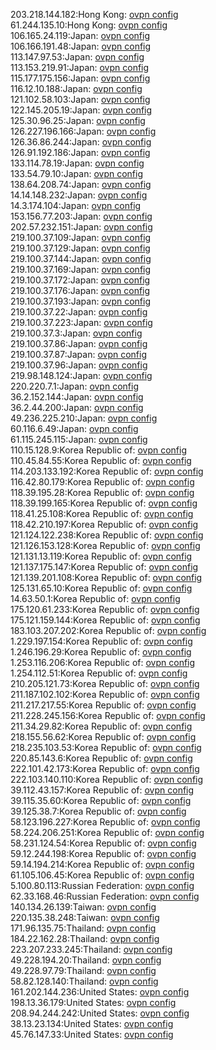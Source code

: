 203.218.144.182:Hong Kong: [ovpn config](vpn/203_218_144_182.ovpn)  
61.244.135.10:Hong Kong: [ovpn config](vpn/61_244_135_10.ovpn)  
106.165.24.119:Japan: [ovpn config](vpn/106_165_24_119.ovpn)  
106.166.191.48:Japan: [ovpn config](vpn/106_166_191_48.ovpn)  
113.147.97.53:Japan: [ovpn config](vpn/113_147_97_53.ovpn)  
113.153.219.91:Japan: [ovpn config](vpn/113_153_219_91.ovpn)  
115.177.175.156:Japan: [ovpn config](vpn/115_177_175_156.ovpn)  
116.12.10.188:Japan: [ovpn config](vpn/116_12_10_188.ovpn)  
121.102.58.103:Japan: [ovpn config](vpn/121_102_58_103.ovpn)  
122.145.205.19:Japan: [ovpn config](vpn/122_145_205_19.ovpn)  
125.30.96.25:Japan: [ovpn config](vpn/125_30_96_25.ovpn)  
126.227.196.166:Japan: [ovpn config](vpn/126_227_196_166.ovpn)  
126.36.86.244:Japan: [ovpn config](vpn/126_36_86_244.ovpn)  
126.91.192.186:Japan: [ovpn config](vpn/126_91_192_186.ovpn)  
133.114.78.19:Japan: [ovpn config](vpn/133_114_78_19.ovpn)  
133.54.79.10:Japan: [ovpn config](vpn/133_54_79_10.ovpn)  
138.64.208.74:Japan: [ovpn config](vpn/138_64_208_74.ovpn)  
14.14.148.232:Japan: [ovpn config](vpn/14_14_148_232.ovpn)  
14.3.174.104:Japan: [ovpn config](vpn/14_3_174_104.ovpn)  
153.156.77.203:Japan: [ovpn config](vpn/153_156_77_203.ovpn)  
202.57.232.151:Japan: [ovpn config](vpn/202_57_232_151.ovpn)  
219.100.37.109:Japan: [ovpn config](vpn/219_100_37_109.ovpn)  
219.100.37.129:Japan: [ovpn config](vpn/219_100_37_129.ovpn)  
219.100.37.144:Japan: [ovpn config](vpn/219_100_37_144.ovpn)  
219.100.37.169:Japan: [ovpn config](vpn/219_100_37_169.ovpn)  
219.100.37.172:Japan: [ovpn config](vpn/219_100_37_172.ovpn)  
219.100.37.176:Japan: [ovpn config](vpn/219_100_37_176.ovpn)  
219.100.37.193:Japan: [ovpn config](vpn/219_100_37_193.ovpn)  
219.100.37.22:Japan: [ovpn config](vpn/219_100_37_22.ovpn)  
219.100.37.223:Japan: [ovpn config](vpn/219_100_37_223.ovpn)  
219.100.37.3:Japan: [ovpn config](vpn/219_100_37_3.ovpn)  
219.100.37.86:Japan: [ovpn config](vpn/219_100_37_86.ovpn)  
219.100.37.87:Japan: [ovpn config](vpn/219_100_37_87.ovpn)  
219.100.37.96:Japan: [ovpn config](vpn/219_100_37_96.ovpn)  
219.98.148.124:Japan: [ovpn config](vpn/219_98_148_124.ovpn)  
220.220.7.1:Japan: [ovpn config](vpn/220_220_7_1.ovpn)  
36.2.152.144:Japan: [ovpn config](vpn/36_2_152_144.ovpn)  
36.2.44.200:Japan: [ovpn config](vpn/36_2_44_200.ovpn)  
49.236.225.210:Japan: [ovpn config](vpn/49_236_225_210.ovpn)  
60.116.6.49:Japan: [ovpn config](vpn/60_116_6_49.ovpn)  
61.115.245.115:Japan: [ovpn config](vpn/61_115_245_115.ovpn)  
110.15.128.9:Korea Republic of: [ovpn config](vpn/110_15_128_9.ovpn)  
110.45.84.55:Korea Republic of: [ovpn config](vpn/110_45_84_55.ovpn)  
114.203.133.192:Korea Republic of: [ovpn config](vpn/114_203_133_192.ovpn)  
116.42.80.179:Korea Republic of: [ovpn config](vpn/116_42_80_179.ovpn)  
118.39.195.28:Korea Republic of: [ovpn config](vpn/118_39_195_28.ovpn)  
118.39.199.165:Korea Republic of: [ovpn config](vpn/118_39_199_165.ovpn)  
118.41.25.108:Korea Republic of: [ovpn config](vpn/118_41_25_108.ovpn)  
118.42.210.197:Korea Republic of: [ovpn config](vpn/118_42_210_197.ovpn)  
121.124.122.238:Korea Republic of: [ovpn config](vpn/121_124_122_238.ovpn)  
121.126.153.128:Korea Republic of: [ovpn config](vpn/121_126_153_128.ovpn)  
121.131.13.119:Korea Republic of: [ovpn config](vpn/121_131_13_119.ovpn)  
121.137.175.147:Korea Republic of: [ovpn config](vpn/121_137_175_147.ovpn)  
121.139.201.108:Korea Republic of: [ovpn config](vpn/121_139_201_108.ovpn)  
125.131.65.10:Korea Republic of: [ovpn config](vpn/125_131_65_10.ovpn)  
14.63.50.1:Korea Republic of: [ovpn config](vpn/14_63_50_1.ovpn)  
175.120.61.233:Korea Republic of: [ovpn config](vpn/175_120_61_233.ovpn)  
175.121.159.144:Korea Republic of: [ovpn config](vpn/175_121_159_144.ovpn)  
183.103.207.202:Korea Republic of: [ovpn config](vpn/183_103_207_202.ovpn)  
1.229.197.154:Korea Republic of: [ovpn config](vpn/1_229_197_154.ovpn)  
1.246.196.29:Korea Republic of: [ovpn config](vpn/1_246_196_29.ovpn)  
1.253.116.206:Korea Republic of: [ovpn config](vpn/1_253_116_206.ovpn)  
1.254.112.51:Korea Republic of: [ovpn config](vpn/1_254_112_51.ovpn)  
210.205.121.73:Korea Republic of: [ovpn config](vpn/210_205_121_73.ovpn)  
211.187.102.102:Korea Republic of: [ovpn config](vpn/211_187_102_102.ovpn)  
211.217.217.55:Korea Republic of: [ovpn config](vpn/211_217_217_55.ovpn)  
211.228.245.156:Korea Republic of: [ovpn config](vpn/211_228_245_156.ovpn)  
211.34.29.82:Korea Republic of: [ovpn config](vpn/211_34_29_82.ovpn)  
218.155.56.62:Korea Republic of: [ovpn config](vpn/218_155_56_62.ovpn)  
218.235.103.53:Korea Republic of: [ovpn config](vpn/218_235_103_53.ovpn)  
220.85.143.6:Korea Republic of: [ovpn config](vpn/220_85_143_6.ovpn)  
222.101.42.173:Korea Republic of: [ovpn config](vpn/222_101_42_173.ovpn)  
222.103.140.110:Korea Republic of: [ovpn config](vpn/222_103_140_110.ovpn)  
39.112.43.157:Korea Republic of: [ovpn config](vpn/39_112_43_157.ovpn)  
39.115.35.60:Korea Republic of: [ovpn config](vpn/39_115_35_60.ovpn)  
39.125.38.7:Korea Republic of: [ovpn config](vpn/39_125_38_7.ovpn)  
58.123.196.227:Korea Republic of: [ovpn config](vpn/58_123_196_227.ovpn)  
58.224.206.251:Korea Republic of: [ovpn config](vpn/58_224_206_251.ovpn)  
58.231.124.54:Korea Republic of: [ovpn config](vpn/58_231_124_54.ovpn)  
59.12.244.198:Korea Republic of: [ovpn config](vpn/59_12_244_198.ovpn)  
59.14.194.214:Korea Republic of: [ovpn config](vpn/59_14_194_214.ovpn)  
61.105.106.45:Korea Republic of: [ovpn config](vpn/61_105_106_45.ovpn)  
5.100.80.113:Russian Federation: [ovpn config](vpn/5_100_80_113.ovpn)  
62.33.168.46:Russian Federation: [ovpn config](vpn/62_33_168_46.ovpn)  
140.134.26.139:Taiwan: [ovpn config](vpn/140_134_26_139.ovpn)  
220.135.38.248:Taiwan: [ovpn config](vpn/220_135_38_248.ovpn)  
171.96.135.75:Thailand: [ovpn config](vpn/171_96_135_75.ovpn)  
184.22.162.28:Thailand: [ovpn config](vpn/184_22_162_28.ovpn)  
223.207.233.245:Thailand: [ovpn config](vpn/223_207_233_245.ovpn)  
49.228.194.20:Thailand: [ovpn config](vpn/49_228_194_20.ovpn)  
49.228.97.79:Thailand: [ovpn config](vpn/49_228_97_79.ovpn)  
58.82.128.140:Thailand: [ovpn config](vpn/58_82_128_140.ovpn)  
161.202.144.236:United States: [ovpn config](vpn/161_202_144_236.ovpn)  
198.13.36.179:United States: [ovpn config](vpn/198_13_36_179.ovpn)  
208.94.244.242:United States: [ovpn config](vpn/208_94_244_242.ovpn)  
38.13.23.134:United States: [ovpn config](vpn/38_13_23_134.ovpn)  
45.76.147.33:United States: [ovpn config](vpn/45_76_147_33.ovpn)  
